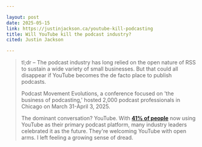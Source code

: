```yaml
---

layout: post
date: 2025-05-15
link: https://justinjackson.ca/youtube-kill-podcasting
title: Will YouTube kill the podcast industry?
cited: Justin Jackson

---
```


> tl;dr – The podcast industry has long relied on the open nature of RSS to sustain a wide variety of small businesses. But that could all disappear if YouTube becomes the de facto place to publish podcasts.
>
> Podcast Movement Evolutions, a conference focused on 'the business of podcasting,' hosted 2,000 podcast professionals in Chicago on March 31-April 3, 2025.
>
> The dominant conversation? YouTube. With [**41% of people**](https://www.youtube.com/watch?v=MGDvlsFaoVs) now using YouTube as their primary podcast platform, many industry leaders celebrated it as the future. They're welcoming YouTube with open arms. I left feeling a growing sense of dread.
